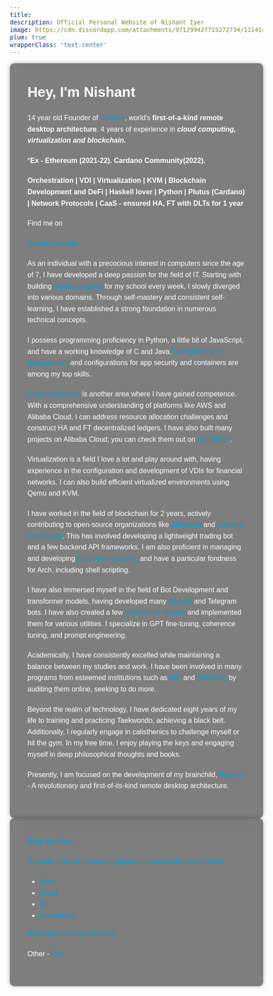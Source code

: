 ```yaml
---
title: 
description: Official Personal Website of Nishant Iyer
image: https://cdn.discordapp.com/attachments/971299427715272734/1114144376311001168/Nishant_Iyer.png
plum: true
wrapperClass: 'text-center'
---
```


<style>
body {
  font-family: Arial, sans-serif;
  font-size: 16px;
  color: #fff;
  line-height: 1.6;
  background-color: transparent;
}

.container {
  max-width: 1500px;
  margin: 0 auto;
  padding: 40px;
  border-radius: 10px;
  background-color: rgba(0, 0, 0, 0.5);
  box-shadow: 0 0 10px rgba(0, 0, 0, 0.3);
  backdrop-filter: blur(10px);
}

.container h1, .container h2, .container h3, .container h4, .container h5, .container h6 {
  color: #fff;
  font-size: 32px;
  font-weight: bold;
  margin-top: 0;
  margin-bottom: 20px;
}

.container p {
  margin-top: 0;
  margin-bottom: 20px;
}

.container a {
  color: #00a0dc;
  text-decoration: none;
}

.container a:hover {
  color: #fff;
  text-decoration: underline;
}


.container img {
  max-width: 100%;
}

</style>

<div class="container">

# Hey, I'm Nishant

14 year old Founder of [Portena](https://portena.netlify.app), world's **first-of-a-kind remote desktop architecture**. 4 years of experience in ***cloud computing, virtualization and blockchain.***

***Ex - Ethereum (2021-22). Cardano Community(2022).**
 
**Orchestration | VDI | Virtualization | KVM | Blockchain Development and DeFi | Haskell lover | Python | Plutus (Cardano) | Network Protocols | CaaS - ensured HA, FT with DLTs for 1 year**

Find me on

<p flex="~ gap-3 wrap" class="mt--2!">
  <a href="https://github.com/nishantiyer" target="_blank"><span op75 i-simple-icons-github/> GitHub</a>
  <a href="https://www.linkedin.com/in/n1sh/" target="_blank"><span op75 i-simple-icons-linkedin /> Linkedin</a>
</p>

As an individual with a precocious interest in computers since the age of 7, I have developed a deep passion for the field of IT. Starting with building [robotic systems](https://drive.google.com/drive/folders/1idyy4DyDHI7uGDj3E00iVGRDthxPJJ2b?usp=drive_link) for my school every week, I slowly diverged into various domains. Through self-mastery and consistent self-learning, I have established a strong foundation in numerous technical concepts.

I possess programming proficiency in Python, a little bit of JavaScript, and have a working knowledge of C and Java. [Networking and management](https://nishantiyer.netlify.app/projects#networking) and configurations for app security and containers are among my top skills.

[Cloud computing](https://nishantiyer.netlify.app/projects#cloud) is another area where I have gained competence. With a comprehensive understanding of platforms like AWS and Alibaba Cloud, I can address resource allocation challenges and construct HA and FT decentralized ledgers. I have also built many projects on Alibaba Cloud; you can check them out on [my GitHub](https://github.com/NishantIyer).

Virtualization is a field I love a lot and play around with, having experience in the configuration and development of VDIs for financial networks. I can also build efficient virtualized environments using Qemu and KVM.

I have worked in the field of blockchain for 2 years, actively contributing to open-source organizations like [Ethereum](https://ethereum.org) and [Cardano Community](https://cardano.org). This has involved developing a lightweight trading bot and a few backend API frameworks. I am also proficient in managing and developing [Linux environments](https://pagure.io/user/nishantiyer) and have a particular fondness for Arch, including shell scripting.

I have also immersed myself in the field of Bot Development and transformer models, having developed many [Discord](https://nishantiyer.netlify.app/projects#bots-nlp-transformers) and Telegram bots. I have also created a few [transformer models](https://github.com/NishantIyer/proxie) and implemented them for various utilities. I specialize in GPT fine-tuning, coherence tuning, and prompt engineering.

Academically, I have consistently excelled while maintaining a balance between my studies and work. I have been involved in many programs from esteemed institutions such as [MIT](https://professional.mit.edu/course-catalog/blockchain-disruptive-technology) and [Princeton](https://www.coursera.org/learn/comparch) by auditing them online, seeking to do more.

Beyond the realm of technology, I have dedicated eight years of my life to training and practicing Taekwondo, achieving a black belt. Additionally, I regularly engage in calisthenics to challenge myself or hit the gym. In my free time, I enjoy playing the keys and engaging myself in deep philosophical thoughts and books.

Presently, I am focused on the development of my brainchild, [Portena](https://portena.netlify.app) - A revolutionary and first-of-its-kind remote desktop architecture.

</div>

<div class="container">

<a href="https://nishantiyer.netlify.app/posts" target="_self"><span op75 i-material-symbols-article/> Blog: My Posts</a>

<a href="https://nishantiyer.netlify.app/projects" target="_self"><span op75 i-carbon-ibm-cloud-projects/> Projects: A list of successful projects I made in the past 6 years</a>

- <a href="https://nishantiyer.netlify.app/projects#web-apps" target="_self"><span op75 i-mdi-web-refresh/> Web</a>
- <a href="https://nishantiyer.netlify.app/projects#cloud" target="_self"><span op75 i-mdi-cloud-cog/> Cloud</a>
- <a href="https://nishantiyer.netlify.app/projects#bots-nlp-transformers" target="_self"><span op75 i-eos-icons-neural-network/> AI</a>
- <a href="https://nishantiyer.netlify.app/projects#networking" target="_self"><span op75 i-carbon-hybrid-networking/> Networking</a>

<a href="https://nishantiyer.netlify.app/academia" target="_self"><span op75 i-solar-square-academic-cap-2-bold-duotone/> About my learning and work.</a>


Other -
<a href="https://nishantiyer.netlify.app/pics" target="_self"><span op75 i-solar-gallery-add-bold/> Pics</a>

</div>
